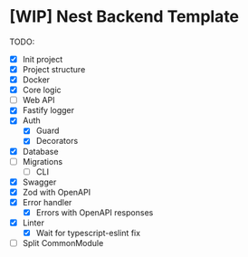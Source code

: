 # [WIP] Nest Backend Template

TODO:
- [x] Init project
- [x] Project structure
- [x] Docker
- [x] Core logic
- [ ] Web API
- [x] Fastify logger
- [x] Auth
  - [x] Guard
  - [x] Decorators
- [x] Database
- [ ] Migrations
  - [ ] CLI
- [x] Swagger
- [x] Zod with OpenAPI
- [x] Error handler
  - [x] Errors with OpenAPI responses
- [x] Linter
  - [x] Wait for typescript-eslint fix
- [ ] Split CommonModule
